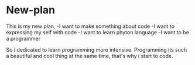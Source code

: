 # New-plan
This is my new plan,
-I want to make something about code
-I want to expressing my self with code
-I want to learn phyton language
-I want to be a programmer

So i dedicated to learn programming more intensive.
Programming its such a beautiful and cool thing at the same time, that's why i start to code.
